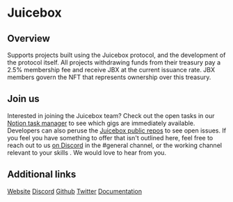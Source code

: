 # Juicebox

## Overview
Supports projects built using the Juicebox protocol, and the development of the protocol itself. All projects withdrawing funds from their treasury pay a 2.5% membership fee and receive JBX at the current issuance rate. JBX members govern the NFT that represents ownership over this treasury.

## Join us
Interested in joining the Juicebox team?
Check out the open tasks in our [Notion task manager](https://juicebox.notion.site/Workspace-1d90d66410c243f2ac9074d1545e23e3) to see which gigs are immediately available.
Developers can also peruse the [Juicebox public repos](https://github.com/jbx-protocol/) to see open issues.
If you feel you have something to offer that isn't outlined here, feel free to reach out to us [on Discord](https://discord.gg/juicebox) in the #general channel, or the working channel relevant to your skills . We would love to hear from you.

## Additional links
[Website](https://juicebox.money/#/)
[Discord](https://discord.gg/6jXrJSyDFf)
[Github](https://github.com/jbx-protocol/juice-interface)
[Twitter](https://twitter.com/juiceboxETH)
[Documentation](https://docs.juicebox.money/)